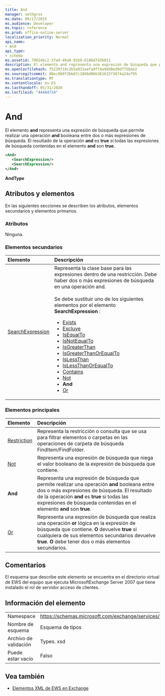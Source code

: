 ```yaml
---
title: And
manager: sethgros
ms.date: 09/17/2015
ms.audience: Developer
ms.topic: reference
ms.prod: office-online-server
localization_priority: Normal
api_name:
- And
api_type:
- schema
ms.assetid: 790246c2-37ad-49a8-91b9-6186d743b011
description: El elemento and representa una expresión de búsqueda que permite realizar una operación AND booleana entre dos o más expresiones de búsqueda. El resultado de la operación AND es true si todas las expresiones de búsqueda contenidas en el elemento and son true.
ms.openlocfilehash: f5239f19c2b5a931eefa9ff4a9dd8ed9d775bae2
ms.sourcegitcommit: 88ec988f2bb67c1866d06b361615f3674a24e795
ms.translationtype: MT
ms.contentlocale: es-ES
ms.lasthandoff: 05/31/2020
ms.locfileid: "44464724"
---
```

# <a name="and"></a>And

El elemento **and** representa una expresión de búsqueda que permite realizar una operación **and** booleana entre dos o más expresiones de búsqueda. El resultado de la operación **and** es **true** si todas las expresiones de búsqueda contenidas en el elemento **and** son **true**.
  
```xml
<And>
   <SearchExpression/>
   <SearchExpression/>
</And>
```

 **AndType**
## <a name="attributes-and-elements"></a>Atributos y elementos

En las siguientes secciones se describen los atributos, elementos secundarios y elementos primarios.
  
### <a name="attributes"></a>Atributos

Ninguna.
  
### <a name="child-elements"></a>Elementos secundarios

|**Elemento**|**Descripción**|
|:-----|:-----|
|[SearchExpression](searchexpression.md) <br/> | Representa la clase base para las expresiones dentro de una restricción. Debe haber dos o más expresiones de búsqueda en una operación and.<br/><br/>  Se debe sustituir uno de los siguientes elementos por el elemento **SearchExpression** :<ul><li> [Exists](exists.md)</li><li>[Excluye](excludes.md)</li><li>[IsEqualTo](isequalto.md)</li><li>[IsNotEqualTo](isnotequalto.md)</li><li>[IsGreaterThan](isgreaterthan.md)</li><li>[IsGreaterThanOrEqualTo](isgreaterthanorequalto.md)</li><li>[IsLessThan](islessthan.md)</li><li>[IsLessThanOrEqualTo](islessthanorequalto.md)</li><li>[Contains](contains.md)</li><li>[Not](not.md)</li><li>**And**</li><li>[Or](or.md) </li></ul> |
   
### <a name="parent-elements"></a>Elementos principales

|**Elemento**|**Descripción**|
|:-----|:-----|
|[Restriction](restriction.md) <br/> |Representa la restricción o consulta que se usa para filtrar elementos o carpetas en las operaciones de carpeta de búsqueda FindItem/FindFolder.  <br/> |
|[Not](not.md) <br/> |Representa una expresión de búsqueda que niega el valor booleano de la expresión de búsqueda que contiene.  <br/> |
|**And** <br/> |Representa una expresión de búsqueda que permite realizar una operación **and** booleana entre dos o más expresiones de búsqueda. El resultado de la operación **and** es **true** si todas las expresiones de búsqueda contenidas en el elemento **and** son **true**.  <br/> |
|[Or](or.md) <br/> |Representa una expresión de búsqueda que realiza una operación **or** lógica en la expresión de búsqueda que contiene. **O** devuelve **true** si cualquiera de sus elementos secundarios devuelve **true**. **O** debe tener dos o más elementos secundarios.  <br/> |
   
## <a name="remarks"></a>Comentarios

El esquema que describe este elemento se encuentra en el directorio virtual de EWS del equipo que ejecuta MicrosoftExchange Server 2007 que tiene instalado el rol de servidor acceso de clientes.
  
## <a name="element-information"></a>Información del elemento

|||
|:-----|:-----|
|Namespace  <br/> |https://schemas.microsoft.com/exchange/services/2006/types  <br/> |
|Nombre de esquema  <br/> |Esquema de tipos  <br/> |
|Archivo de validación  <br/> |Types. xsd  <br/> |
|Puede estar vacío  <br/> |Falso  <br/> |
   
## <a name="see-also"></a>Vea también

- [Elementos XML de EWS en Exchange](ews-xml-elements-in-exchange.md)

